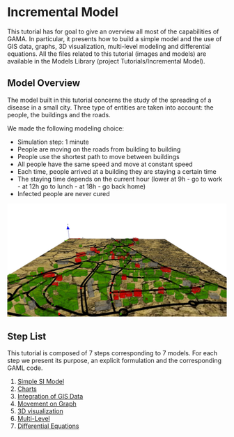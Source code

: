 # Incremental Model



This tutorial has for goal to give an overview all most of the capabilities of GAMA. In particular, it presents how to build a simple model and the use of GIS data, graphs, 3D visualization, multi-level modeling and differential equations. All the files related to this tutorial (images and models) are available in the Models Library (project Tutorials/Incremental Model).






## Model Overview
The model built in this tutorial concerns the study of the spreading of a disease in a small city.
Three type of entities are taken into account: the people, the buildings and the roads.

We made the following modeling choice:
  * Simulation step: 1 minute
  * People are moving on the roads from building to building
  * People use the shortest path to move between buildings
  * All people have the same speed and move at constant speed
  * Each time, people arrived at a building they are staying a certain time
  * The staying time depends on the current hour (lower at 9h - go to work - at 12h go to lunch - at 18h - go back home)
  * Infected people are never cured

![images/Tutorials/Incremental_model/incremental_model.jpg](images/Tutorials/Incremental_model/incremental_model.jpg)





## Step List

This tutorial is composed of 7 steps corresponding to 7 models. For each step we present its purpose, an explicit formulation and the corresponding GAML code.

  1. [Simple SI Model](Tutorial__IncrementalModel_step1)
  1. [Charts](Tutorial__IncrementalModel_step2)
  1. [Integration of GIS Data](Tutorial__IncrementalModel_step3)
  1. [Movement on Graph](Tutorial__IncrementalModel_step4)
  1. [3D visualization](Tutorial__IncrementalModel_step5)
  1. [Multi-Level](Tutorial__IncrementalModel_step6)
  1. [Differential Equations](Tutorial__IncrementalModel_step7)